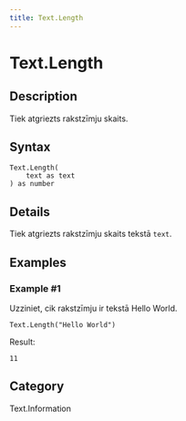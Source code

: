```yaml
---
title: Text.Length
---
```


# Text.Length


## Description

Tiek atgriezts rakstzīmju skaits.


## Syntax

```powerquery
Text.Length(
    text as text
) as number
```


## Details

Tiek atgriezts rakstzīmju skaits tekstā <code>text</code>.


## Examples

### Example #1 
Uzziniet, cik rakstzīmju ir tekstā Hello World.
```powerquery
Text.Length("Hello World")
```

Result: 
```powerquery
11
```




## Category
Text.Information
